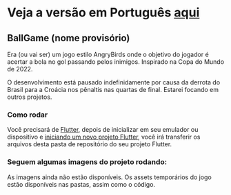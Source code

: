 # Veja a versão em Português <a href="README.md">aqui</a>

## BallGame (nome provisório)

Era (ou vai ser) um jogo estilo AngryBirds onde o objetivo do jogador é acertar a bola no gol passando pelos inimigos. Inspirado na Copa do Mundo de 2022.

O desenvolvimento está pausado indefinidamente por causa da derrota do Brasil para a Croácia nos pênaltis nas quartas de final. Estarei focando em outros projetos.

### Como rodar

Você precisará de <a href="https://docs.flutter.dev/get-started/install">Flutter</a>, depois de inicializar em seu emulador ou dispositivo e <a href="https://docs .flutter.dev/get-started/codelab">iniciando um novo projeto Flutter</a>, você irá transferir os arquivos desta pasta de repositório do seu projeto Flutter.

### Seguem algumas imagens do projeto rodando:

As imagens ainda não estão disponíveis. Os assets temporários do jogo estão disponíveis nas pastas, assim como o código.
